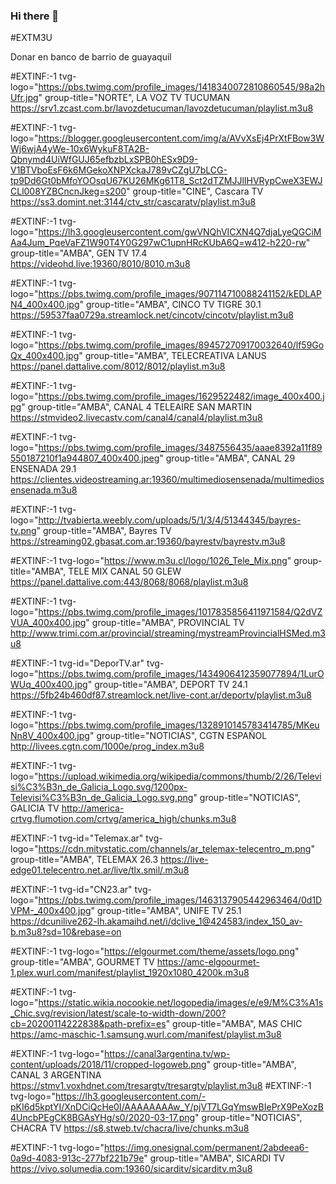 ### Hi there 👋

<!--
**Carlospon/Carlospon** is a ✨ _special_ ✨ repository because its `README.md` (this file) appears on your GitHub profile.

Here are some ideas to get you started:

- 🔭 I’m currently working on ...
- 🌱 I’m currently learning ...
- 👯 I’m looking to collaborate on ...
- 🤔 I’m looking for help with ...
- 💬 Ask me about ...
- 📫 How to reach me: ...
- 😄 Pronouns: ...
- ⚡ Fun fact: ...
-->
#EXTM3U 

Donar en banco de barrio de guayaquil 

#EXTINF:-1 tvg-logo="https://pbs.twimg.com/profile_images/1418340072810860545/98a2hUfr.jpg" group-title="NORTE", LA VOZ TV TUCUMAN https://srv1.zcast.com.br/lavozdetucuman/lavozdetucuman/playlist.m3u8 

#EXTINF:-1 tvg-logo="https://blogger.googleusercontent.com/img/a/AVvXsEj4PrXtFBow3WWj6wjA4yWe-10x6WykuF8TA2B-Qbnymd4UiWfGUJ65efbzbLxSPB0hESx9D9-V1BTVboEsF6k6MGekoXNPXckaJ789vCZgU7bLCG-tp9Dd6Gt0bMfoYOOsqU67KU26MKg61T8_Sct2dTZMJJlIHVRypCweX3EWJCLl008YZBCncnJkeg=s200" group-title="CINE", Cascara TV https://ss3.domint.net:3144/ctv_str/cascaratv/playlist.m3u8 

#EXTINF:-1 tvg-logo="https://lh3.googleusercontent.com/gwVNQhVICXN4Q7djaLyeQGCiMAa4Jum_PqeVaFZ1W90T4Y0G297wC1upnHRcKUbA6Q=w412-h220-rw" group-title="AMBA", GEN TV 17.4 https://videohd.live:19360/8010/8010.m3u8 

#EXTINF:-1 tvg-logo="https://pbs.twimg.com/profile_images/907114710088241152/kEDLAPN4_400x400.jpg" group-title="AMBA", CINCO TV TIGRE 30.1 https://59537faa0729a.streamlock.net/cincotv/cincotv/playlist.m3u8 

#EXTINF:-1 tvg-logo="https://pbs.twimg.com/profile_images/894572709170032640/lf59GoQx_400x400.jpg" group-title="AMBA", TELECREATIVA LANUS https://panel.dattalive.com/8012/8012/playlist.m3u8 

#EXTINF:-1 tvg-logo="https://pbs.twimg.com/profile_images/1629522482/image_400x400.jpg" group-title="AMBA", CANAL 4 TELEAIRE SAN MARTIN https://stmvideo2.livecastv.com/canal4/canal4/playlist.m3u8 

#EXTINF:-1 tvg-logo="https://pbs.twimg.com/profile_images/3487556435/aaae8392a11f89550187210f1a944807_400x400.jpeg" group-title="AMBA", CANAL 29 ENSENADA 29.1 https://clientes.videostreaming.ar:19360/multimediosensenada/multimediosensenada.m3u8 

#EXTINF:-1 tvg-logo="http://tvabierta.weebly.com/uploads/5/1/3/4/51344345/bayres-tv.png" group-title="AMBA", Bayres TV https://streaming02.gbasat.com.ar:19360/bayrestv/bayrestv.m3u8 

#EXTINF:-1 tvg-logo="https://www.m3u.cl/logo/1026_Tele_Mix.png" group-title="AMBA", TELE MIX CANAL 50 GLEW https://panel.dattalive.com:443/8068/8068/playlist.m3u8 

#EXTINF:-1 tvg-logo="https://pbs.twimg.com/profile_images/1017835856411971584/Q2dVZVUA_400x400.jpg" group-title="AMBA", PROVINCIAL TV http://www.trimi.com.ar/provincial/streaming/mystreamProvincialHSMed.m3u8 

#EXTINF:-1 tvg-id="DeporTV.ar" tvg-logo="https://pbs.twimg.com/profile_images/1434906412359077894/1LurOWUq_400x400.jpg" group-title="AMBA", DEPORT TV 24.1 https://5fb24b460df87.streamlock.net/live-cont.ar/deportv/playlist.m3u8 

#EXTINF:-1 tvg-logo="https://pbs.twimg.com/profile_images/1328910145783414785/MKeuNn8V_400x400.jpg" group-title="NOTICIAS", CGTN ESPAÑOL http://livees.cgtn.com/1000e/prog_index.m3u8 

#EXTINF:-1 tvg-logo="https://upload.wikimedia.org/wikipedia/commons/thumb/2/26/Televisi%C3%B3n_de_Galicia_Logo.svg/1200px-Televisi%C3%B3n_de_Galicia_Logo.svg.png" group-title="NOTICIAS", GALICIA TV http://america-crtvg.flumotion.com/crtvg/america_high/chunks.m3u8 

#EXTINF:-1 tvg-id="Telemax.ar" tvg-logo="https://cdn.mitvstatic.com/channels/ar_telemax-telecentro_m.png" group-title="AMBA", TELEMAX 26.3 https://live-edge01.telecentro.net.ar/live/tlx.smil/.m3u8 

#EXTINF:-1 tvg-id="CN23.ar" tvg-logo="https://pbs.twimg.com/profile_images/1463137905442963464/0d1DVPM-_400x400.jpg" group-title="AMBA", UNIFE TV 25.1 https://dcunilive262-lh.akamaihd.net/i/dclive_1@424583/index_150_av-b.m3u8?sd=10&rebase=on 

#EXTINF:-1 tvg-logo="https://elgourmet.com/theme/assets/logo.png" group-title="AMBA", GOURMET TV https://amc-elgoourmet-1.plex.wurl.com/manifest/playlist_1920x1080_4200k.m3u8 

#EXTINF:-1 tvg-logo="https://static.wikia.nocookie.net/logopedia/images/e/e9/M%C3%A1s_Chic.svg/revision/latest/scale-to-width-down/200?cb=20200114222838&path-prefix=es" group-title="AMBA", MAS CHIC https://amc-maschic-1.samsung.wurl.com/manifest/playlist.m3u8 

#EXTINF:-1 tvg-logo="https://canal3argentina.tv/wp-content/uploads/2018/11/cropped-logoweb.png" group-title="AMBA", CANAL 3 ARGENTINA https://stmv1.voxhdnet.com/tresargtv/tresargtv/playlist.m3u8
#EXTINF:-1 tvg-logo="https://lh3.googleusercontent.com/-pKI6d5kptYI/XnDCiQcHe0I/AAAAAAAAw_Y/pjVT7LGqYmswBIePrX9PeXozB4UncbPEgCK8BGAsYHg/s0/2020-03-17.png" group-title="NOTICIAS", CHACRA TV https://s8.stweb.tv/chacra/live/chunks.m3u8 

#EXTINF:-1 tvg-logo="https://img.onesignal.com/permanent/2abdeea6-0a9d-4083-913c-277bf221b79e" group-title="AMBA", SICARDI TV https://vivo.solumedia.com:19360/sicarditv/sicarditv.m3u8
